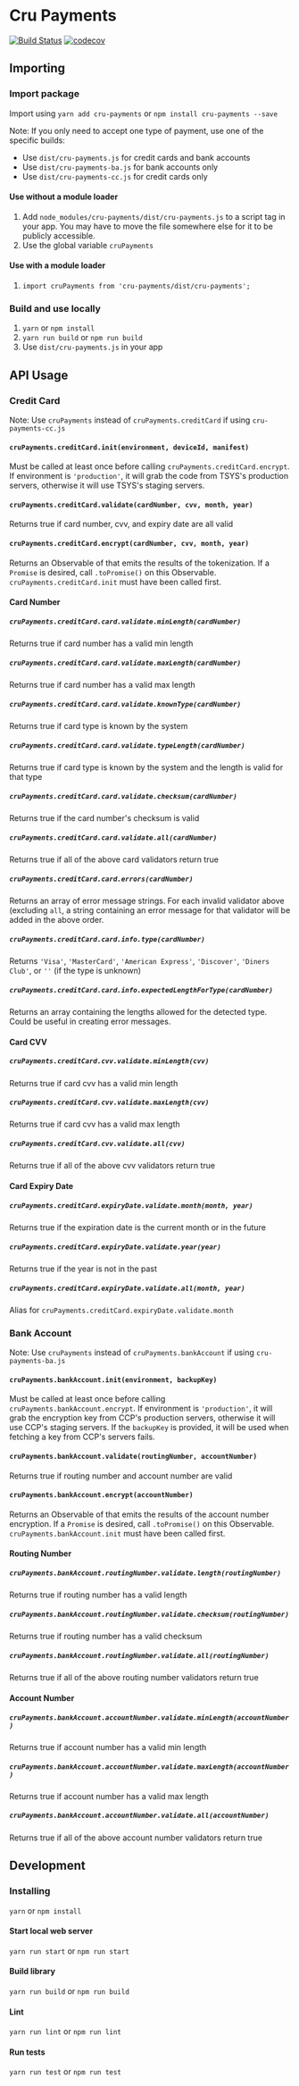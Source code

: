 # Cru Payments
[![Build Status](https://travis-ci.org/CruPCI/cru-payments.svg?branch=master)](https://travis-ci.org/CruPCI/cru-payments)
[![codecov](https://codecov.io/gh/CruPCI/cru-payments/branch/master/graph/badge.svg)](https://codecov.io/gh/CruPCI/cru-payments)

## Importing

### Import package
Import using `yarn add cru-payments` or `npm install cru-payments --save`

Note: If you only need to accept one type of payment, use one of the specific builds:
- Use `dist/cru-payments.js` for credit cards and bank accounts
- Use `dist/cru-payments-ba.js` for bank accounts only
- Use `dist/cru-payments-cc.js` for credit cards only

#### Use without a module loader
1. Add `node_modules/cru-payments/dist/cru-payments.js` to a script tag in your app. You may have to move the file somewhere else for it to be publicly accessible.
2. Use the global variable `cruPayments`

#### Use with a module loader
1. `import cruPayments from 'cru-payments/dist/cru-payments';`

### Build and use locally
1. `yarn` or `npm install`
2. `yarn run build` or `npm run build`
3. Use `dist/cru-payments.js` in your app

## API Usage

### Credit Card

Note: Use `cruPayments` instead of `cruPayments.creditCard` if using `cru-payments-cc.js`

#### `cruPayments.creditCard.init(environment, deviceId, manifest)`
Must be called at least once before calling `cruPayments.creditCard.encrypt`. If environment is `'production'`, it will grab the code from TSYS's production servers, otherwise it will use TSYS's staging servers.

#### `cruPayments.creditCard.validate(cardNumber, cvv, month, year)`
Returns true if card number, cvv, and expiry date are all valid

#### `cruPayments.creditCard.encrypt(cardNumber, cvv, month, year)`
Returns an Observable of that emits the results of the tokenization. If a `Promise` is desired, call `.toPromise()` on this Observable. `cruPayments.creditCard.init` must have been called first.

#### Card Number

##### `cruPayments.creditCard.card.validate.minLength(cardNumber)`
Returns true if card number has a valid min length

##### `cruPayments.creditCard.card.validate.maxLength(cardNumber)`
Returns true if card number has a valid max length

##### `cruPayments.creditCard.card.validate.knownType(cardNumber)`
Returns true if card type is known by the system

##### `cruPayments.creditCard.card.validate.typeLength(cardNumber)`
Returns true if card type is known by the system and the length is valid for that type

##### `cruPayments.creditCard.card.validate.checksum(cardNumber)`
Returns true if the card number's checksum is valid

##### `cruPayments.creditCard.card.validate.all(cardNumber)`
Returns true if all of the above card validators return true

##### `cruPayments.creditCard.card.errors(cardNumber)`
Returns an array of error message strings. For each invalid validator above (excluding `all`, a string containing an error message for that validator will be added in the above order.

##### `cruPayments.creditCard.card.info.type(cardNumber)`
Returns `'Visa'`, `'MasterCard'`, `'American Express'`, `'Discover'`, `'Diners Club'`, or `''` (if the type is unknown)

##### `cruPayments.creditCard.card.info.expectedLengthForType(cardNumber)`
Returns an array containing the lengths allowed for the detected type. Could be useful in creating error messages.


#### Card CVV

##### `cruPayments.creditCard.cvv.validate.minLength(cvv)`
Returns true if card cvv has a valid min length

##### `cruPayments.creditCard.cvv.validate.maxLength(cvv)`
Returns true if card cvv has a valid max length

##### `cruPayments.creditCard.cvv.validate.all(cvv)`
Returns true if all of the above cvv validators return true

#### Card Expiry Date

##### `cruPayments.creditCard.expiryDate.validate.month(month, year)`
Returns true if the expiration date is the current month or in the future

##### `cruPayments.creditCard.expiryDate.validate.year(year)`
Returns true if the year is not in the past

##### `cruPayments.creditCard.expiryDate.validate.all(month, year)`
Alias for `cruPayments.creditCard.expiryDate.validate.month`


### Bank Account

Note: Use `cruPayments` instead of `cruPayments.bankAccount` if using `cru-payments-ba.js`

#### `cruPayments.bankAccount.init(environment, backupKey)`
Must be called at least once before calling `cruPayments.bankAccount.encrypt`. If environment is `'production'`, it will grab the encryption key from CCP's production servers, otherwise it will use CCP's staging servers. If the `backupKey` is provided, it will be used when fetching a key from CCP's servers fails.

#### `cruPayments.bankAccount.validate(routingNumber, accountNumber)`
Returns true if routing number and account number are valid

#### `cruPayments.bankAccount.encrypt(accountNumber)`
Returns an Observable of that emits the results of the account number encryption. If a `Promise` is desired, call `.toPromise()` on this Observable. `cruPayments.bankAccount.init` must have been called first.

#### Routing Number

##### `cruPayments.bankAccount.routingNumber.validate.length(routingNumber)`
Returns true if routing number has a valid length

##### `cruPayments.bankAccount.routingNumber.validate.checksum(routingNumber)`
Returns true if routing number has a valid checksum

##### `cruPayments.bankAccount.routingNumber.validate.all(routingNumber)`
Returns true if all of the above routing number validators return true

#### Account Number

##### `cruPayments.bankAccount.accountNumber.validate.minLength(accountNumber)`
Returns true if account number has a valid min length

##### `cruPayments.bankAccount.accountNumber.validate.maxLength(accountNumber)`
Returns true if account number has a valid max length

##### `cruPayments.bankAccount.accountNumber.validate.all(accountNumber)`
Returns true if all of the above account number validators return true


## Development

### Installing

`yarn` or `npm install`

#### Start local web server

`yarn run start` or `npm run start`

#### Build library

`yarn run build` or `npm run build`

#### Lint

`yarn run lint` or `npm run lint`

#### Run tests

`yarn run test` or `npm run test`
